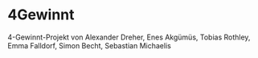 # 4Gewinnt
4-Gewinnt-Projekt von Alexander Dreher, Enes Akgümüs, Tobias Rothley, Emma Falldorf, Simon Becht, Sebastian Michaelis
